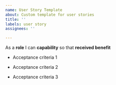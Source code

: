 ```yaml
---
name: User Story Template
about: Custom template for user stories
title: ''
labels: user story
assignees: ''

---
```


As a **role** I can **capability** so that **received benefit**

- Acceptance criteria 1

- Acceptance criteria 2

- Acceptance criteria 3
